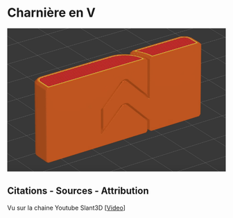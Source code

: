 # Charnière en V

![Charnière en V](./hinge-v-shape.png)

## Citations - Sources - Attribution
Vu sur la chaine Youtube Slant3D [[Video](https://www.youtube.com/watch?v=BWsUk1xSSn4)]
